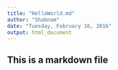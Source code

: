```yaml
---
title: "HelloWorld.md"
author: "Shabnam"
date: "Tuesday, February 16, 2016"
output: html_document
---
```



## This is a markdown file